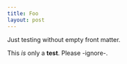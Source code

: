 ```yaml
---
title: Foo
layout: post
---
```

Just testing without empty front matter.

This *is* only a **test**.  Please -ignore-.
